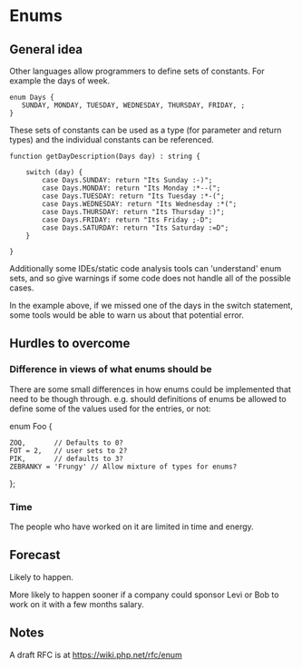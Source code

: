 # Enums

## General idea

Other languages allow programmers to define sets of constants. For example the days of week.

```
enum Days {
   SUNDAY, MONDAY, TUESDAY, WEDNESDAY, THURSDAY, FRIDAY, ;
}
```

These sets of constants can be used as a type (for parameter and return types) and the individual constants can be referenced.

```
function getDayDescription(Days day) : string {

    switch (day) {
        case Days.SUNDAY: return "Its Sunday :-)";
        case Days.MONDAY: return "Its Monday :*--(";
        case Days.TUESDAY: return "Its Tuesday :*-(";
        case Days.WEDNESDAY: return "Its Wednesday :*(";
        case Days.THURSDAY: return "Its Thursday :)";
        case Days.FRIDAY: return "Its Friday ;-D";
        case Days.SATURDAY: return "Its Saturday :=D";
    }
    
}
```

Additionally some IDEs/static code analysis tools can 'understand' enum sets, and so give warnings if some code does not handle all of the possible cases.

In the example above, if we missed one of the days in the switch statement, some tools would be able to warn us about that potential error.


## Hurdles to overcome


### Difference in views of what enums should be

There are some small differences in how enums could be implemented that need to be though through. e.g. should definitions of enums be allowed to define some of the values used for the entries, or not:

enum Foo {
    
    ZOQ,       // Defaults to 0?
    FOT = 2,   // user sets to 2?        
    PIK,       // defaults to 3?  
    ZEBRANKY = 'Frungy' // Allow mixture of types for enums?
};


### Time

The people who have worked on it are limited in time and energy.

## Forecast

Likely to happen.

More likely to happen sooner if a company could sponsor Levi or Bob to work on it with a few months salary.


## Notes

A draft RFC is at https://wiki.php.net/rfc/enum


